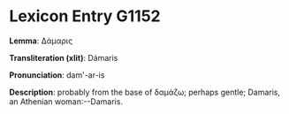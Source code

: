 # Lexicon Entry G1152

**Lemma**: Δάμαρις

**Transliteration (xlit)**: Dámaris

**Pronunciation**: dam'-ar-is

**Description**:
probably from the base of δαμάζω; perhaps gentle; Damaris, an Athenian woman:--Damaris.
